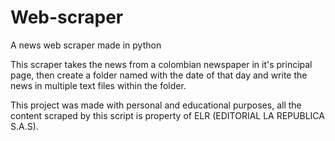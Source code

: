 # Web-scraper
A news web scraper made in python

This scraper takes the news from a colombian newspaper in it's principal page, then create a folder named with the date of that day and write the news in 
multiple text files within the folder.

This project was made with personal and educational purposes, all the content scraped by this script is property of ELR (EDITORIAL LA REPUBLICA S.A.S).
